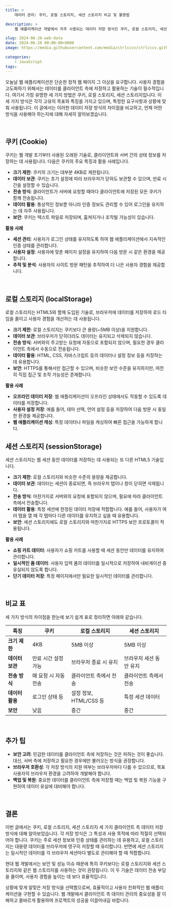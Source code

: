 ```yaml
---
title: >  
    데이터 관리: 쿠키, 로컬 스토리지, 세션 스토리지 비교 및 활용법

description: >  
    웹 애플리케이션 개발에서 자주 사용되는 데이터 저장 방식인 쿠키, 로컬 스토리지, 세션 스토리지의 차이점과 각각의 장단점을 상세하게 설명합니다.

slug: 2024-06-26-web-data
date: 2024-06-26 00:00:00+0000
image: https://media.githubusercontent.com/media/ctrlcccv/ctrlcccv.github.io/master/assets/img/post/2024-06-26-web-data.webp

categories:
    - JavaScript
tags:
---
```


오늘날 웹 애플리케이션은 단순한 정적 웹 페이지 그 이상을 요구합니다. 사용자 경험을 고도화하기 위해서는 데이터를 클라이언트 측에 저장하고 활용하는 기술이 필수적입니다. 여기서 가장 유명한 세 가지 방법은 쿠키, 로컬 스토리지, 세션 스토리지입니다. 이 세 가지 방식은 각각 고유의 목표와 특징을 가지고 있으며, 특정한 요구사항과 상황에 맞춰 사용됩니다. 이 글에서는 이러한 데이터 저장 방식의 차이점을 비교하고, 언제 어떤 방식을 사용해야 하는지에 대해 자세히 알아보겠습니다.  

<br>

## 쿠키 (Cookie)
쿠키는 웹 개발 초기부터 사용된 오래된 기술로, 클라이언트와 서버 간의 상태 정보를 저장하는 데 사용됩니다. 다음은 쿠키의 주요 특징과 활용 사례입니다.

* **크기 제한**: 쿠키의 크기는 대부분 4KB로 제한됩니다.
* **데이터 보관**: 쿠키는 초기 설정에 따라 브라우저가 닫혀도 보관할 수 있으며, 만료 시간을 설정할 수 있습니다.
* **전송 방식**: 클라이언트가 서버에 요청할 때마다 클라이언트에 저장된 모든 쿠키가 함께 전송됩니다.
* **데이터 활용**: 통상적인 정보뿐 아니라 인증 정보도 관리할 수 있어 로그인을 유지하는 데 자주 사용됩니다.
* **보안**: 쿠키는 텍스트 파일로 저장되며, 훔쳐지거나 조작될 가능성이 있습니다.  
  
**활용 사례**  
* **세션 관리**: 사용자가 로그인 상태를 유지하도록 하여 웹 애플리케이션에서 지속적인 인증 상태를 관리합니다.
* **사용자 설정**: 사용자에 맞춘 페이지 설정을 유지하여 다음 방문 시 같은 환경을 제공합니다.
* **추적 및 분석**: 사용자의 사이트 방문 패턴을 추적하여 더 나은 사용자 경험을 제공합니다.  

<br>

## 로컬 스토리지 (localStorage)
로컬 스토리지는 HTML5와 함께 도입된 기술로, 브라우저에 데이터를 저장하여 로드 타임을 줄이고 사용자 경험을 개선하는 데 사용됩니다.

* **크기 제한**: 로컬 스토리지는 쿠키보다 큰 용량(~5MB 이상)을 지원합니다.
* **데이터 보관**: 브라우저가 닫히더라도 데이터는 유지되고 삭제되지 않습니다.
* **전송 방식**: 서버와의 주고받는 요청에 자동으로 포함되지 않으며, 필요한 경우 클라이언트 측에서 수동으로 전송됩니다.
* **데이터 활용**: HTML, CSS, 자바스크립트 등의 데이터나 설정 정보 등을 저장하는 데 유용합니다.
* **보안**: HTTPS를 통해서만 접근할 수 있으며, 비슷한 보안 수준을 유지하지만, 여전히 직접 접근 및 조작 가능성은 존재합니다.  
  
**활용 사례**  
* **오프라인 데이터 저장**: 웹 애플리케이션이 오프라인 상태에서도 작동할 수 있도록 데이터를 저장합니다.
* **사용자 설정 저장**: 예를 들어, 테마 선택, 언어 설정 등을 저장하여 다음 방문 시 동일한 환경을 제공합니다.
* **웹 애플리케이션 캐싱**: 특정 데이터나 파일을 캐싱하여 빠른 접근을 가능하게 합니다.  

<script async src="https://pagead2.googlesyndication.com/pagead/js/adsbygoogle.js?client=ca-pub-8535540836842352" crossorigin="anonymous"></script>
<ins class="adsbygoogle"
     style="display:block; text-align:center;"
     data-ad-layout="in-article"
     data-ad-format="fluid"
     data-ad-client="ca-pub-8535540836842352"
     data-ad-slot="2974559225"></ins>
<script>
     (adsbygoogle = window.adsbygoogle || []).push({});
</script>

## 세션 스토리지 (sessionStorage)
세션 스토리지는 웹 세션 동안 데이터를 저장하는 데 사용되는 또 다른 HTML5 기술입니다.  

* **크기 제한**: 로컬 스토리지와 비슷한 수준의 용량을 제공합니다.
* **데이터 보관**: 데이터는 세션이 종료되면, 즉 브라우저 탭이나 창이 닫히면 삭제됩니다.
* **전송 방식**: 마찬가지로 서버와의 요청에 포함되지 않으며, 필요에 따라 클라이언트 측에서 전송합니다.
* **데이터 활용**: 특정 세션에 한정된 데이터 저장에 적합합니다. 예를 들어, 사용자가 여러 탭을 열 때 각 탭마다 다른 데이터를 유지하고 싶을 때 유용합니다.
* **보안**: 세션 스토리지에도 로컬 스토리지와 마찬가지로 HTTPS 보안 프로토콜이 적용됩니다.

**활용 사례**  
* **쇼핑 카트 데이터**: 사용자가 쇼핑 카트를 사용할 때 세션 동안만 데이터를 유지하여 관리합니다.
* **일시적인 폼 데이터**: 사용자 입력 폼의 데이터를 일시적으로 저장하여 내비게이션 중 유실되지 않도록 합니다.
* **단기 데이터 저장**: 특정 페이지에서만 필요한 일시적인 데이터를 관리합니다.  

<br>

## 비교 표
세 가지 방식의 차이점을 한눈에 보기 쉽게 표로 정리하면 아래와 같습니다.  

| 특징                    | 쿠키              | 로컬 스토리지      | 세션 스토리지        |
|-------------------------|-------------------|---------------------|----------------------|
| **크기 제한**           | 4KB               | 5MB 이상            | 5MB 이상             |
| **데이터 보관**         | 만료 시간 설정 가능 | 브라우저 종료 시 유지 | 브라우저 세션 동안 유지 |
| **전송 방식**           | 매 요청 시 자동 전송 | 클라이언트 측에서 전송 | 클라이언트 측에서 전송 |
| **데이터 활용**         | 로그인 상태 등    | 설정 정보, HTML/CSS 등 | 특정 세션 데이터       |
| **보안**                | 낮음              | 중간                | 중간                 |

<br>

## 추가 팁
* **보안 고려**: 민감한 데이터를 클라이언트 측에 저장하는 것은 피하는 것이 좋습니다. 대신, 서버 측에 저장하고 필요한 경우에만 불러오는 방식을 권장합니다.  
* **브라우저 호환성**: 각 저장 방식의 지원 여부는 브라우저마다 다를 수 있으므로, 목표 사용자의 브라우저 환경을 고려하여 개발해야 합니다.
* **백업 및 복원**: 중요한 데이터를 클라이언트 측에 저장할 때는 백업 및 복원 기능을 구현하여 데이터 유실에 대비해야 합니다.  

<br>

## 결론
이번 글에서는 쿠키, 로컬 스토리지, 세션 스토리지 세 가지 클라이언트 측 데이터 저장 방식에 대해 알아보았습니다. 각 저장 방식은 그 특성과 사용 목적에 따라 적절히 선택되어야 합니다. 쿠키는 주로 세션 정보와 인증 상태를 관리하는 데 유용하고, 로컬 스토리지는 대용량 데이터를 브라우저에 영구히 저장할 때 유리합니다. 반면에 세션 스토리지는 일시적인 데이터를 각 브라우저 세션마다 별도로 관리해야 할 때 적합합니다.   

현대 웹 개발에서는 보안 및 성능 이슈 때문에 특히 쿠키보다는 로컬 스토리지와 세션 스토리지와 같은 웹 스토리지를 사용하는 것이 권장됩니다. 이 두 기술은 데이터 전송 부담을 줄이며, 사용자 경험을 높이는 데 보다 효율적입니다.  

상황에 맞게 알맞은 저장 방식을 선택함으로써, 효율적이고 사용자 친화적인 웹 애플리케이션을 구현할 수 있습니다. 웹 개발에서 클라이언트 측 데이터 관리의 중요성을 잘 이해하고 올바르게 활용하여 프로젝트의 성공을 이끌어내길 바랍니다.     
